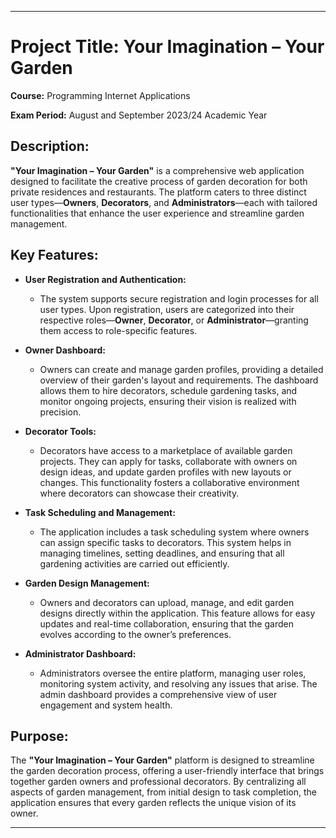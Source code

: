 
---

# **Project Title:** Your Imagination – Your Garden

**Course:** Programming Internet Applications

**Exam Period:** August and September 2023/24 Academic Year

## **Description:**

**"Your Imagination – Your Garden"** is a comprehensive web application designed to facilitate the creative process of garden decoration for both private residences and restaurants. The platform caters to three distinct user types—**Owners**, **Decorators**, and **Administrators**—each with tailored functionalities that enhance the user experience and streamline garden management.

## **Key Features:**

- **User Registration and Authentication:**
    - The system supports secure registration and login processes for all user types. Upon registration, users are categorized into their respective roles—**Owner**, **Decorator**, or **Administrator**—granting them access to role-specific features.

- **Owner Dashboard:**
    - Owners can create and manage garden profiles, providing a detailed overview of their garden's layout and requirements. The dashboard allows them to hire decorators, schedule gardening tasks, and monitor ongoing projects, ensuring their vision is realized with precision.

- **Decorator Tools:**
    - Decorators have access to a marketplace of available garden projects. They can apply for tasks, collaborate with owners on design ideas, and update garden profiles with new layouts or changes. This functionality fosters a collaborative environment where decorators can showcase their creativity.

- **Task Scheduling and Management:**
    - The application includes a task scheduling system where owners can assign specific tasks to decorators. This system helps in managing timelines, setting deadlines, and ensuring that all gardening activities are carried out efficiently.

- **Garden Design Management:**
    - Owners and decorators can upload, manage, and edit garden designs directly within the application. This feature allows for easy updates and real-time collaboration, ensuring that the garden evolves according to the owner’s preferences.

- **Administrator Dashboard:**
    - Administrators oversee the entire platform, managing user roles, monitoring system activity, and resolving any issues that arise. The admin dashboard provides a comprehensive view of user engagement and system health.

## **Purpose:**

The **"Your Imagination – Your Garden"** platform is designed to streamline the garden decoration process, offering a user-friendly interface that brings together garden owners and professional decorators. By centralizing all aspects of garden management, from initial design to task completion, the application ensures that every garden reflects the unique vision of its owner.

---

